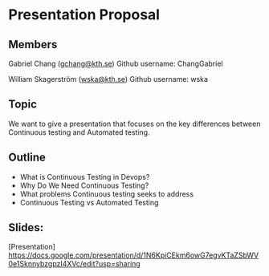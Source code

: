 # Presentation Proposal

## Members
Gabriel Chang (gchang@kth.se)
Github username: ChangGabriel

William Skagerström (wska@kth.se)
Github username: wska

## Topic
We want to give a presentation that focuses on the key differences between Continuous testing and Automated testing. 

## Outline
* What is Continuous Testing in Devops?
* Why Do We Need Continuous Testing?
* What problems Continuous testing seeks to address
* Continuous Testing vs Automated Testing


## Slides:
[Presentation] https://docs.google.com/presentation/d/1N6KpiCEkm6owG7egvKTaZSbWV0e1SknnybzgpzI4XVc/edit?usp=sharing

